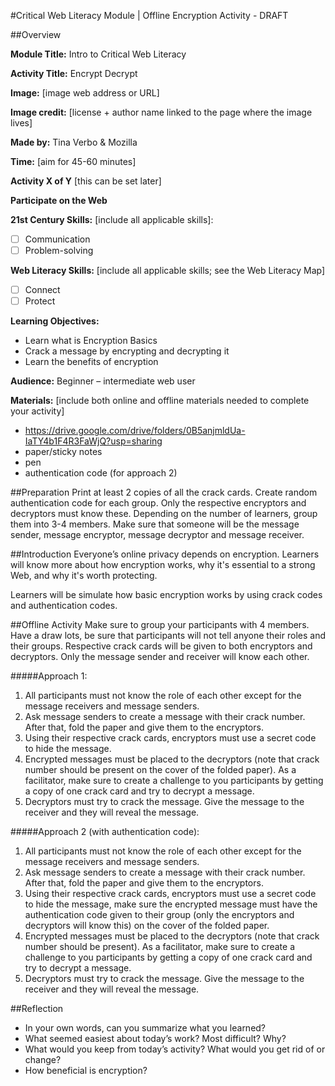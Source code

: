 #Critical Web Literacy Module | Offline Encryption Activity - DRAFT

##Overview

**Module Title:** Intro to Critical Web Literacy

**Activity Title:** Encrypt Decrypt

**Image:** [image web address or URL]

**Image credit:** [license + author name linked to the page where the image lives]

**Made by:** Tina Verbo & Mozilla

**Time:** [aim for 45-60 minutes]

**Activity X of Y** [this can be set later]

**Participate on the Web** 

**21st Century Skills:** [include all applicable skills]:
- [ ] Communication
- [ ] Problem-solving

**Web Literacy Skills:** [include all applicable skills; see the Web Literacy Map]
- [ ] Connect
- [ ] Protect

**Learning Objectives:** 
- Learn what is Encryption Basics
- Crack a message by encrypting and decrypting it
- Learn the benefits of encryption
 
**Audience:** 
Beginner – intermediate web user
 
**Materials:** [include both online and offline materials needed to complete your activity]
- https://drive.google.com/drive/folders/0B5anjmldUa-IaTY4b1F4R3FaWjQ?usp=sharing
- paper/sticky notes
- pen
- authentication code (for approach 2)
 
##Preparation
Print at least 2 copies of all the crack cards. Create random authentication code for each group. Only the respective encryptors and decryptors must know these. Depending on the number of learners, group them into 3-4 members. Make sure that someone will be the message sender, message encryptor, message decryptor and message receiver. 

##Introduction
Everyone’s online privacy depends on encryption. Learners will know more about how encryption works, why it's essential to a strong Web, and why it's worth protecting.

Learners will be simulate how basic encryption works by using crack codes and authentication codes. 

##Offline Activity
Make sure to group your participants with 4 members. Have a draw lots, be sure that participants will not tell anyone their roles and their groups. Respective crack cards will be given to both encryptors and decryptors. Only the message sender and receiver will know each other. 

#####Approach 1:
1.	All participants must not know the role of each other except for the message receivers and message senders. 
2.	Ask message senders to create a message with their crack number. After that, fold the paper and give them to the encryptors.
3.	Using their respective crack cards, encryptors must use a secret code to hide the message.
4.	Encrypted messages must be placed to the decryptors (note that crack number should be present on the cover of the folded paper). As a facilitator, make sure to create a challenge to you participants by getting a copy of one crack card and try to decrypt a message. 
5.	Decryptors must try to crack the message. Give the message to the receiver and they will reveal the message. 

#####Approach 2 (with authentication code):
1.	All participants must not know the role of each other except for the message receivers and message senders. 
2.	Ask message senders to create a message with their crack number. After that, fold the paper and give them to the encryptors.
3.	Using their respective crack cards, encryptors must use a secret code to hide the message, make sure the encrypted message must have the authentication code given to their group (only the encryptors and decryptors will know this) on the cover of the folded paper.
4.	Encrypted messages must be placed to the decryptors (note that crack number should be present). As a facilitator, make sure to create a challenge to you participants by getting a copy of one crack card and try to decrypt a message. 
5.	Decryptors must try to crack the message. Give the message to the receiver and they will reveal the message. 

##Reflection
- In your own words, can you summarize what you learned?
- What seemed easiest about today’s work? Most difficult? Why?
- What would you keep from today’s activity? What would you get rid of or change?
- How beneficial is encryption?